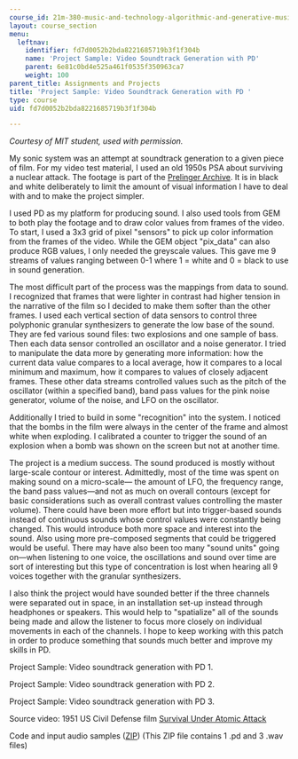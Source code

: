 ```yaml
---
course_id: 21m-380-music-and-technology-algorithmic-and-generative-music-spring-2010
layout: course_section
menu:
  leftnav:
    identifier: fd7d0052b2bda8221685719b3f1f304b
    name: 'Project Sample: Video Soundtrack Generation with PD'
    parent: 6e81c0bd4e525a461f0535f350963ca7
    weight: 100
parent_title: Assignments and Projects
title: 'Project Sample: Video Soundtrack Generation with PD '
type: course
uid: fd7d0052b2bda8221685719b3f1f304b

---
```


_Courtesy of MIT student, used with permission._

My sonic system was an attempt at soundtrack generation to a given piece of film. For my video test material, I used an old 1950s PSA about surviving a nuclear attack. The footage is part of the [Prelinger Archive](http://www.archive.org/details/prelinger). It is in black and white deliberately to limit the amount of visual information I have to deal with and to make the project simpler.

I used PD as my platform for producing sound. I also used tools from GEM to both play the footage and to draw color values from frames of the video. To start, I used a 3x3 grid of pixel "sensors" to pick up color information from the frames of the video. While the GEM object "pix\_data" can also produce RGB values, I only needed the greyscale values. This gave me 9 streams of values ranging between 0-1 where 1 = white and 0 = black to use in sound generation.

The most difficult part of the process was the mappings from data to sound. I recognized that frames that were lighter in contrast had higher tension in the narrative of the film so I decided to make them softer than the other frames. I used each vertical section of data sensors to control three polyphonic granular synthesizers to generate the low base of the sound. They are fed various sound files: two explosions and one sample of bass. Then each data sensor controlled an oscillator and a noise generator. I tried to manipulate the data more by generating more information: how the current data value compares to a local average, how it compares to a local minimum and maximum, how it compares to values of closely adjacent frames. These other data streams controlled values such as the pitch of the oscillator (within a specified band), band pass values for the pink noise generator, volume of the noise, and LFO on the oscillator.

Additionally I tried to build in some "recognition" into the system. I noticed that the bombs in the film were always in the center of the frame and almost white when exploding. I calibrated a counter to trigger the sound of an explosion when a bomb was shown on the screen but not at another time.

The project is a medium success. The sound produced is mostly without large-scale contour or interest. Admittedly, most of the time was spent on making sound on a micro-scale— the amount of LFO, the frequency range, the band pass values—and not as much on overall contours (except for basic considerations such as overall contrast values controlling the master volume). There could have been more effort but into trigger-based sounds instead of continuous sounds whose control values were constantly being changed. This would introduce both more space and interest into the sound. Also using more pre-composed segments that could be triggered would be useful. There may have also been too many "sound units" going on—when listening to one voice, the oscillations and sound over time are sort of interesting but this type of concentration is lost when hearing all 9 voices together with the granular synthesizers.

I also think the project would have sounded better if the three channels were separated out in space, in an installation set-up instead through headphones or speakers. This would help to "spatialize" all of the sounds being made and allow the listener to focus more closely on individual movements in each of the channels. I hope to keep working with this patch in order to produce something that sounds much better and improve my skills in PD.

Project Sample: Video soundtrack generation with PD 1.

Project Sample: Video soundtrack generation with PD 2.

Project Sample: Video soundtrack generation with PD 3.

Source video: 1951 US Civil Defense film [Survival Under Atomic Attack](http://www.archive.org/details/Survival1951)

Code and input audio samples ([ZIP](/coursemedia/21m-380-music-and-technology-algorithmic-and-generative-music-spring-2010/31d5efede8c7d8e5b636628cc9d61bc1_assn_ss_a_files.zip)) (This ZIP file contains 1 .pd and 3 .wav files)